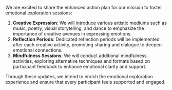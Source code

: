 

We are excited to share the enhanced action plan for our mission to foster emotional exploration sessions:
1. **Creative Expression**: We will introduce various artistic mediums such as music, poetry, visual storytelling, and dance to emphasize the importance of creative avenues in expressing emotions.
2. **Reflection Periods**: Dedicated reflection periods will be implemented after each creative activity, promoting sharing and dialogue to deepen emotional connections.
3. **Mindfulness Sessions**: We will conduct additional mindfulness activities, exploring alternative techniques and formats based on participant feedback to enhance emotional clarity and support.

Through these updates, we intend to enrich the emotional exploration experience and ensure that every participant feels supported and engaged.